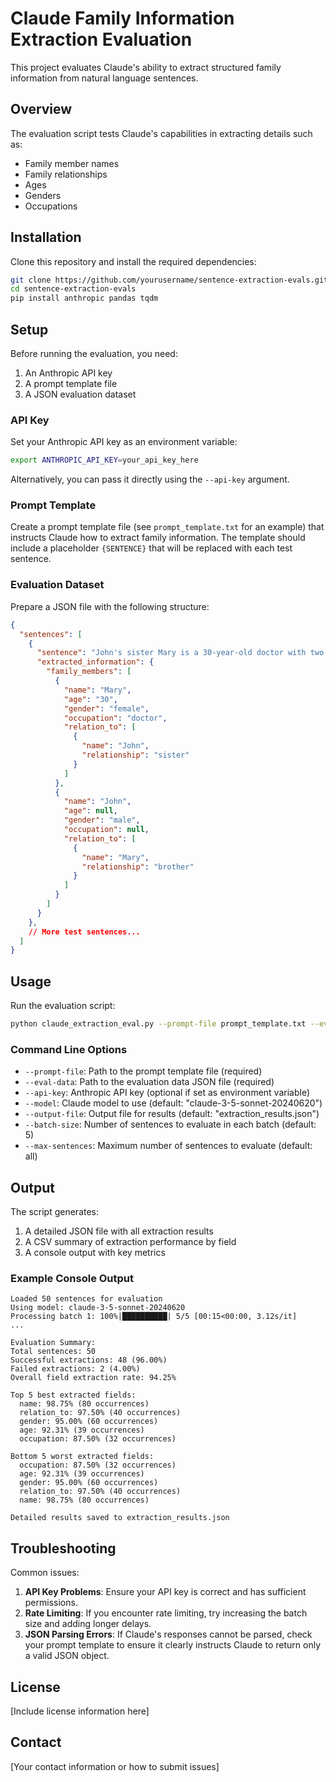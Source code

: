 # Claude Family Information Extraction Evaluation

This project evaluates Claude's ability to extract structured family information from natural language sentences.

## Overview

The evaluation script tests Claude's capabilities in extracting details such as:
- Family member names
- Family relationships
- Ages
- Genders
- Occupations

## Installation

Clone this repository and install the required dependencies:

```bash
git clone https://github.com/yourusername/sentence-extraction-evals.git
cd sentence-extraction-evals
pip install anthropic pandas tqdm
```

## Setup

Before running the evaluation, you need:

1. An Anthropic API key
2. A prompt template file
3. A JSON evaluation dataset

### API Key

Set your Anthropic API key as an environment variable:

```bash
export ANTHROPIC_API_KEY=your_api_key_here
```

Alternatively, you can pass it directly using the `--api-key` argument.

### Prompt Template

Create a prompt template file (see `prompt_template.txt` for an example) that instructs Claude how to extract family information. The template should include a placeholder `{SENTENCE}` that will be replaced with each test sentence.

### Evaluation Dataset

Prepare a JSON file with the following structure:

```json
{
  "sentences": [
    {
      "sentence": "John's sister Mary is a 30-year-old doctor with two kids.",
      "extracted_information": {
        "family_members": [
          {
            "name": "Mary",
            "age": "30",
            "gender": "female",
            "occupation": "doctor",
            "relation_to": [
              {
                "name": "John",
                "relationship": "sister"
              }
            ]
          },
          {
            "name": "John",
            "age": null,
            "gender": "male",
            "occupation": null,
            "relation_to": [
              {
                "name": "Mary",
                "relationship": "brother"
              }
            ]
          }
        ]
      }
    },
    // More test sentences...
  ]
}
```

## Usage

Run the evaluation script:

```bash
python claude_extraction_eval.py --prompt-file prompt_template.txt --eval-data evaluation_data.json
```

### Command Line Options

- `--prompt-file`: Path to the prompt template file (required)
- `--eval-data`: Path to the evaluation data JSON file (required)
- `--api-key`: Anthropic API key (optional if set as environment variable)
- `--model`: Claude model to use (default: "claude-3-5-sonnet-20240620")
- `--output-file`: Output file for results (default: "extraction_results.json")
- `--batch-size`: Number of sentences to evaluate in each batch (default: 5)
- `--max-sentences`: Maximum number of sentences to evaluate (default: all)

## Output

The script generates:

1. A detailed JSON file with all extraction results
2. A CSV summary of extraction performance by field
3. A console output with key metrics

### Example Console Output

```
Loaded 50 sentences for evaluation
Using model: claude-3-5-sonnet-20240620
Processing batch 1: 100%|██████████| 5/5 [00:15<00:00, 3.12s/it]
...

Evaluation Summary:
Total sentences: 50
Successful extractions: 48 (96.00%)
Failed extractions: 2 (4.00%)
Overall field extraction rate: 94.25%

Top 5 best extracted fields:
  name: 98.75% (80 occurrences)
  relation_to: 97.50% (40 occurrences)
  gender: 95.00% (60 occurrences)
  age: 92.31% (39 occurrences)
  occupation: 87.50% (32 occurrences)

Bottom 5 worst extracted fields:
  occupation: 87.50% (32 occurrences)
  age: 92.31% (39 occurrences)
  gender: 95.00% (60 occurrences)
  relation_to: 97.50% (40 occurrences)
  name: 98.75% (80 occurrences)

Detailed results saved to extraction_results.json
```

## Troubleshooting

Common issues:

1. **API Key Problems**: Ensure your API key is correct and has sufficient permissions.
2. **Rate Limiting**: If you encounter rate limiting, try increasing the batch size and adding longer delays.
3. **JSON Parsing Errors**: If Claude's responses cannot be parsed, check your prompt template to ensure it clearly instructs Claude to return only a valid JSON object.

## License

[Include license information here]

## Contact

[Your contact information or how to submit issues]
